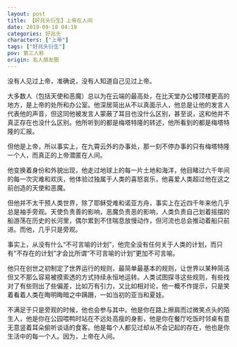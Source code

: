 ```yaml
---
layout: post
title: 【好兆头衍生】上帝在人间
date: 2019-09-18 04:19
categories: 好兆头
characters: ["上帝"]
tags: ["好兆头衍生"]
pov: 第三人称
origin: 名人朋友圈
---
```


没有人见过上帝，准确说，没有人知道自己见过上帝。

大多数人（包括天使和恶魔）总以为在云端的最高处，在比天堂办公楼顶楼更高的地方，是上帝的处所和办公室。他深居简出从不以真面示人，他总是让他的发言人代表他的声音，但这同他被发言人蒙蔽了耳目也没什么区别，甚至说，这和他并不真正存在也没什么区别。他所听到的都是梅塔特隆的转述，他所看到的都是梅塔特隆的汇报。

但他是上帝，所以事实上，在九霄云外的办事处，那一刻不停办事的只有梅塔特隆一个人，而真正的上帝潜匿在人间。

他变换着身份和外貌出现，他走过地球上的每一片土地和海洋，他目睹过六千年间的每一次灾难和欢庆，他体验过独属于人类的喜怒哀乐，他喜爱人类超过他在这之前创造的天使和恶魔。

但他并不太干预人类世界，除了耶稣受难和诺亚方舟，事实上在近四千年来他几乎总是袖手旁观。天使负责善的影响，恶魔负责恶的影响，人类负责自己划着摇摆的船游荡在历史的长河里，偶尔累到不住喘息放慢动作，但河流也总会推动着船只前进。而他，几乎只是旁观。

事实上，从没有什么“不可言喻的计划”，他完全没有任何关于人类的计划，而只有“不存在的计划”才会比所谓“不可言喻的计划”更加不可言喻。

他只在创世之初制定了世界运行的规则，最简单最基本的规则，让世界以某种简洁但又不那么容易被摸索透的方式持续永恒地运转。人类试图探寻这些规则，有些找对了有些则出了些偏差，比如万有引力，又比如相对论，他一概不作提示，只是笑着看着人类在晦明晦暗之中蹒跚，一如当初的亚当和夏娃。

不满足于只是旁观的时候，他也会参与其中。他是你在路上擦肩而过微笑点头的陌生人，他是你在公园喂鸭时站在不远处高瘦的身影，他是你在餐厅吃饭时邻桌有意无意竖着耳朵偷听谈话的食客。他是每个人都见过却从不会记起的存在，他也是你生活中的每一个人。因为，上帝在人间。
